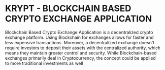 # KRYPT - BLOCKCHAIN BASED CRYPTO EXCHANGE APPLICATION
Blockchain Based Crypto Exchange Application is a
decentralized crypto exchange platform. Using Blockchain
for exchanges allows for faster and less expensive
transactions. Moreover, a decentralized exchange doesn't
require investors to deposit their assets with the centralized
authority, which means they maintain greater control and
security. While Blockchain-based exchanges primarily deal in
Cryptocurrency, the concept could be applied to more
traditional investments as well
